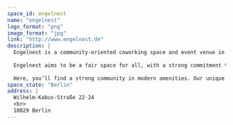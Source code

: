 ```yaml
---
space_id: engelnest
name: "engelnest"
logo_format: "png"
image_format: "jpg"
link: "http://www.engelnest.de"
description: |
  Engelnest is a community-oriented coworking space and event venue in the heart of Berlin’s Schöneberg district, transformed from a former pallet store through upcycling pallets and other construction materials. We provide a welcoming environment for entrepreneurs, freelancers, and creatives who value collaboration and innovation.
  
  Engelnest aims to be a fair space for all, with a strong commitment to social responsibility. Our support extends to both local and international communities, and we proudly sponsor numerous NGOs. Additionally, we offer a gender pay gap discount for female expats, freelancers, and entrepreneurs, championing equality and diversity in the workplace.
  
  Here, you’ll find a strong community in modern amenities. Our unique meeting containers, and authentic event venues make Engelnest a distinctive place to work and gather.
space_state: "Berlin"
address: |
  Wilhelm-Kabus-Straße 22-24
  <br>
  10829 Berlin
---
```

